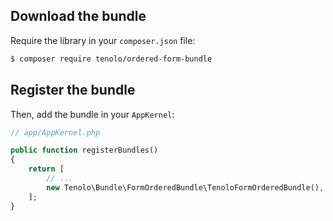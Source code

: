 ## Download the bundle

Require the library in your `composer.json` file:

``` bash
$ composer require tenolo/ordered-form-bundle
```

## Register the bundle

Then, add the bundle in your `AppKernel`:

``` php
// app/AppKernel.php

public function registerBundles()
{
    return [
        // ...
        new Tenolo\Bundle\FormOrderedBundle\TenoloFormOrderedBundle(),
    ];
}
```
